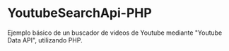 # YoutubeSearchApi-PHP

Ejemplo básico de un buscador de videos de Youtube mediante "Youtube Data API", utilizando PHP.
